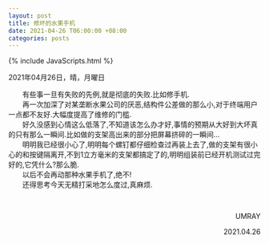 ```yaml
---
layout: post
title: 修坏的水果手机
date: 2021-04-26 T06:00:00 +08:00
categories: posts
---
```


{% include JavaScripts.html %}

2021年04月26日，晴，月曜日  

&emsp;&emsp;有些事一旦有失败的先例,就是彻底的失败.比如修手机.  
&emsp;&emsp;再一次加深了对某垄断水果公司的厌恶,结构件公差做的那么小,对于终端用户一点都不友好.大幅度提高了维修的门槛.  
&emsp;&emsp;好久没感到心情这么低落了,不知道该怎么办才好,事情的预期从大好到大坏真的只有那么一瞬间.比如做的支架高出来的部分把屏幕挤碎的一瞬间...  
&emsp;&emsp;明明我已经很小心了,明明每个螺钉都仔细检查过再装上去了,做的支架有很小心的和按键隔离开,不到1立方毫米的支架都搞定了的,明明组装前已经开机测试过完好的,它凭什么?那么脆.  
&emsp;&emsp;以后不会再动那种水果手机了,绝不!  
&emsp;&emsp;还得思考今天无精打采地怎么度过,真麻烦.  

&emsp;&emsp;  
<p align="right">UMRAY</p>
<p align="right">2021.04.26</p>
